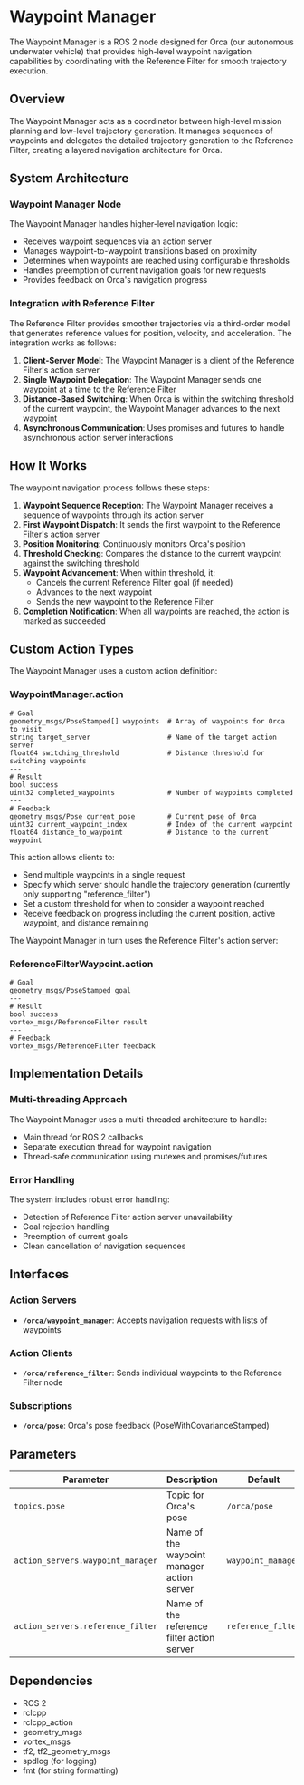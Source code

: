 # Waypoint Manager

The Waypoint Manager is a ROS 2 node designed for Orca (our autonomous underwater vehicle) that provides high-level waypoint navigation capabilities by coordinating with the Reference Filter for smooth trajectory execution.

## Overview

The Waypoint Manager acts as a coordinator between high-level mission planning and low-level trajectory generation. It manages sequences of waypoints and delegates the detailed trajectory generation to the Reference Filter, creating a layered navigation architecture for Orca.

## System Architecture

### Waypoint Manager Node

The Waypoint Manager handles higher-level navigation logic:
- Receives waypoint sequences via an action server
- Manages waypoint-to-waypoint transitions based on proximity
- Determines when waypoints are reached using configurable thresholds
- Handles preemption of current navigation goals for new requests
- Provides feedback on Orca's navigation progress

### Integration with Reference Filter

The Reference Filter provides smoother trajectories via a third-order model that generates reference values for position, velocity, and acceleration. The integration works as follows:

1. **Client-Server Model**: The Waypoint Manager is a client of the Reference Filter's action server
2. **Single Waypoint Delegation**: The Waypoint Manager sends one waypoint at a time to the Reference Filter
3. **Distance-Based Switching**: When Orca is within the switching threshold of the current waypoint, the Waypoint Manager advances to the next waypoint
4. **Asynchronous Communication**: Uses promises and futures to handle asynchronous action server interactions

## How It Works

The waypoint navigation process follows these steps:

1. **Waypoint Sequence Reception**: The Waypoint Manager receives a sequence of waypoints through its action server
2. **First Waypoint Dispatch**: It sends the first waypoint to the Reference Filter's action server
3. **Position Monitoring**: Continuously monitors Orca's position
4. **Threshold Checking**: Compares the distance to the current waypoint against the switching threshold
5. **Waypoint Advancement**: When within threshold, it:
   - Cancels the current Reference Filter goal (if needed)
   - Advances to the next waypoint
   - Sends the new waypoint to the Reference Filter
6. **Completion Notification**: When all waypoints are reached, the action is marked as succeeded

## Custom Action Types

The Waypoint Manager uses a custom action definition:

### WaypointManager.action

```
# Goal
geometry_msgs/PoseStamped[] waypoints  # Array of waypoints for Orca to visit
string target_server                   # Name of the target action server
float64 switching_threshold            # Distance threshold for switching waypoints
---
# Result
bool success
uint32 completed_waypoints             # Number of waypoints completed
---
# Feedback
geometry_msgs/Pose current_pose        # Current pose of Orca
uint32 current_waypoint_index          # Index of the current waypoint
float64 distance_to_waypoint           # Distance to the current waypoint
```

This action allows clients to:
- Send multiple waypoints in a single request
- Specify which server should handle the trajectory generation (currently only supporting "reference_filter")
- Set a custom threshold for when to consider a waypoint reached
- Receive feedback on progress including the current position, active waypoint, and distance remaining

The Waypoint Manager in turn uses the Reference Filter's action server:

### ReferenceFilterWaypoint.action

```
# Goal
geometry_msgs/PoseStamped goal
---
# Result
bool success
vortex_msgs/ReferenceFilter result
---
# Feedback
vortex_msgs/ReferenceFilter feedback
```

## Implementation Details

### Multi-threading Approach

The Waypoint Manager uses a multi-threaded architecture to handle:
- Main thread for ROS 2 callbacks
- Separate execution thread for waypoint navigation
- Thread-safe communication using mutexes and promises/futures

### Error Handling

The system includes robust error handling:
- Detection of Reference Filter action server unavailability
- Goal rejection handling
- Preemption of current goals
- Clean cancellation of navigation sequences

## Interfaces

### Action Servers

- **`/orca/waypoint_manager`**: Accepts navigation requests with lists of waypoints

### Action Clients

- **`/orca/reference_filter`**: Sends individual waypoints to the Reference Filter node

### Subscriptions

- **`/orca/pose`**: Orca's pose feedback (PoseWithCovarianceStamped)

## Parameters

| Parameter | Description | Default |
|-----------|-------------|---------|
| `topics.pose` | Topic for Orca's pose | `/orca/pose` |
| `action_servers.waypoint_manager` | Name of the waypoint manager action server | `waypoint_manager` |
| `action_servers.reference_filter` | Name of the reference filter action server | `reference_filter` |


## Dependencies

- ROS 2
- rclcpp
- rclcpp_action
- geometry_msgs
- vortex_msgs
- tf2, tf2_geometry_msgs
- spdlog (for logging)
- fmt (for string formatting)
